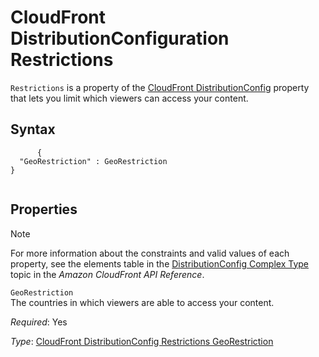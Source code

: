 CloudFront DistributionConfiguration Restrictions
=================================================

`Restrictions` is a property of the [CloudFront DistributionConfig](aws-properties-cloudfront-distributionconfig.html "CloudFront DistributionConfig") property that lets you limit which viewers can access your content.

Syntax
------

``` {.programlisting}
      {
  "GeoRestriction" : GeoRestriction
}
    
```

Properties
----------

Note

For more information about the constraints and valid values of each property, see the elements table in the [DistributionConfig Complex Type](http://docs.aws.amazon.com/AmazonCloudFront/latest/APIReference/DistributionConfigDatatype.html#DistributionConfigDatatype_Elements) topic in the *Amazon CloudFront API Reference*.

 `GeoRestriction`   
The countries in which viewers are able to access your content.

*Required*: Yes

*Type*: [CloudFront DistributionConfig Restrictions GeoRestriction](aws-properties-cloudfront-distributionconfig-restrictions-georestriction.html "CloudFront DistributionConfig Restrictions GeoRestriction")


